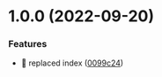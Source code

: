 # 1.0.0 (2022-09-20)


### Features

* 🎸 replaced index ([0099c24](https://github.com/s0szky/manyana-labs/commit/0099c24e4d807d1f50a7925d63f390ce526736d1))
